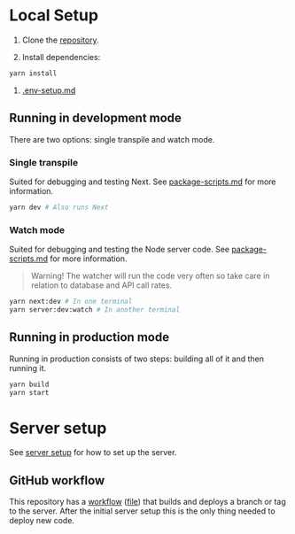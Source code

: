 # Local Setup
1. Clone the [repository](https://github.com/Server-Departementet/Riksdagen).

2. Install dependencies:
```bash
yarn install
```

1. [.env-setup.md](./.env-setup.md)

## Running in development mode
There are two options: single transpile and watch mode.

### Single transpile
Suited for debugging and testing Next. See [package-scripts.md](./package-scripts.md) for more information.

```bash
yarn dev # Also runs Next
```

### Watch mode
Suited for debugging and testing the Node server code. See [package-scripts.md](./package-scripts.md) for more information.

> Warning! The watcher will run the code very often so take care in relation to database and API call rates.

```bash
yarn next:dev # In one terminal
yarn server:dev:watch # In another terminal
```


## Running in production mode
Running in production consists of two steps: building all of it and then running it.

```bash
yarn build
yarn start
```

# Server setup
See [server setup](./server-setup.md) for how to set up the server.

## GitHub workflow
This repository has a [workflow](https://github.com/Server-Departementet/Riksdagen/actions/workflows/deploy-production.yml) ([file](../.github/workflows/deploy-production.yml)) that builds and deploys a branch or tag to the server. After the initial server setup this is the only thing needed to deploy new code.